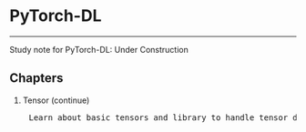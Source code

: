 # PyTorch-DL

<hr>

Study note for PyTorch-DL: Under Construction

## Chapters

1. Tensor (continue)
<pre>
    Learn about basic tensors and library to handle tensor data structure.
</pre>


